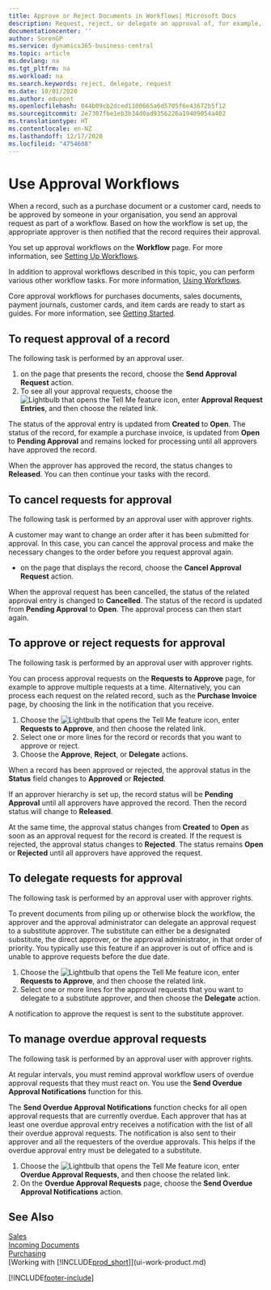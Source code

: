 ```yaml
---
title: Approve or Reject Documents in Workflows| Microsoft Docs
description: Request, reject, or delegate an approval of, for example, a purchase or sales document, as part of a workflow.
documentationcenter: ''
author: SorenGP
ms.service: dynamics365-business-central
ms.topic: article
ms.devlang: na
ms.tgt_pltfrm: na
ms.workload: na
ms.search.keywords: reject, delegate, request
ms.date: 10/01/2020
ms.author: edupont
ms.openlocfilehash: 044b09cb2dced1100665a6d5705f6e43672b5f12
ms.sourcegitcommit: 2e7307fbe1eb3b34d0ad9356226a19409054a402
ms.translationtype: HT
ms.contentlocale: en-NZ
ms.lasthandoff: 12/17/2020
ms.locfileid: "4754608"
---
```

# <a name="use-approval-workflows"></a>Use Approval Workflows
When a record, such as a purchase document or a customer card, needs to be approved by someone in your organisation, you send an approval request as part of a workflow. Based on how the workflow is set up, the appropriate approver is then notified that the record requires their approval.

You set up approval workflows on the **Workflow** page. For more information, see [Setting Up Workflows](across-set-up-workflows.md).

In addition to approval workflows described in this topic, you can perform various other workflow tasks. For more information, [Using Workflows](across-use-workflows.md).

Core approval workflows for purchases documents, sales documents, payment journals, customer cards, and item cards are ready to start as guides. For more information, see [Getting Started](product-get-started.md).

## <a name="to-request-approval-of-a-record"></a>To request approval of a record
The following task is performed by an approval user.

1. on the page that presents the record, choose the **Send Approval Request** action.
2. To see all your approval requests, choose the ![Lightbulb that opens the Tell Me feature](media/ui-search/search_small.png "Tell me what you want to do") icon, enter **Approval Request Entries**, and then choose the related link.  

The status of the approval entry is updated from **Created** to **Open**. The status of the record, for example a purchase invoice, is updated from **Open** to **Pending Approval** and remains locked for processing until all approvers have approved the record.

When the approver has approved the record, the status changes to **Released**. You can then continue your tasks with the record.

## <a name="to-cancel-requests-for-approval"></a>To cancel requests for approval
The following task is performed by an approval user with approver rights.

A customer may want to change an order after it has been submitted for approval. In this case, you can cancel the approval process and make the necessary changes to the order before you request approval again.

- on the page that displays the record, choose the **Cancel Approval Request** action.

When the approval request has been cancelled, the status of the related approval entry is changed to **Cancelled**. The status of the record is updated from **Pending Approval** to **Open**. The approval process can then start again.

## <a name="to-approve-or-reject-requests-for-approval"></a>To approve or reject requests for approval
The following task is performed by an approval user with approver rights.

You can process approval requests on the **Requests to Approve** page, for example to approve multiple requests at a time. Alternatively, you can process each request on the related record, such as the **Purchase Invoice** page, by choosing the link in the notification that you receive.

1. Choose the ![Lightbulb that opens the Tell Me feature](media/ui-search/search_small.png "Tell me what you want to do") icon, enter **Requests to Approve**, and then choose the related link.
2. Select one or more lines for the record or records that you want to approve or reject.
3. Choose the **Approve**, **Reject**, or **Delegate** actions.

When a record has been approved or rejected, the approval status in the **Status** field changes to **Approved** or **Rejected**.

If an approver hierarchy is set up, the record status will be **Pending Approval** until all approvers have approved the record. Then the record status will change to **Released**.

At the same time, the approval status changes from **Created** to **Open** as soon as an approval request for the record is created. If the request is rejected, the approval status changes to **Rejected**. The status remains **Open** or **Rejected** until all approvers have approved the request.

## <a name="to-delegate-requests-for-approval"></a>To delegate requests for approval
The following task is performed by an approval user with approver rights.

To prevent documents from piling up or otherwise block the workflow, the approver and the approval administrator can delegate an approval request to a substitute approver. The substitute can either be a designated substitute, the direct approver, or the approval administrator, in that order of priority. You typically use this feature if an approver is out of office and is unable to approve requests before the due date.

1. Choose the ![Lightbulb that opens the Tell Me feature](media/ui-search/search_small.png "Tell me what you want to do") icon, enter **Requests to Approve**, and then choose the related link.
2. Select one or more lines for the approval requests that you want to delegate to a substitute approver, and then choose the **Delegate** action.

A notification to approve the request is sent to the substitute approver.

## <a name="to-manage-overdue-approval-requests"></a>To manage overdue approval requests
The following task is performed by an approval user with approver rights.

At regular intervals, you must remind approval workflow users of overdue approval requests that they must react on. You use the **Send Overdue Approval Notifications** function for this.

The **Send Overdue Approval Notifications** function checks for all open approval requests that are currently overdue. Each approver that has at least one overdue approval entry receives a notification with the list of all their overdue approval requests. The notification is also sent to their approver and all the requesters of the overdue approvals. This helps if the overdue approval entry must be delegated to a substitute.

1. Choose the ![Lightbulb that opens the Tell Me feature](media/ui-search/search_small.png "Tell me what you want to do") icon, enter **Overdue Approval Requests**, and then choose the related link.
2. On the **Overdue Approval Requests** page, choose the **Send Overdue Approval Notifications** action.

## <a name="see-also"></a>See Also
[Sales](sales-manage-sales.md)    
[Incoming Documents](across-income-documents.md)  
[Purchasing](purchasing-manage-purchasing.md)  
[Working with [!INCLUDE[prod_short](includes/prod_short.md)]](ui-work-product.md)


[!INCLUDE[footer-include](includes/footer-banner.md)]